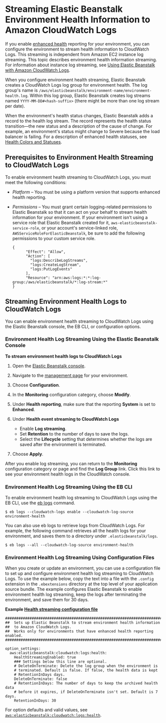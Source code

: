 # Streaming Elastic Beanstalk Environment Health Information to Amazon CloudWatch Logs<a name="AWSHowTo.cloudwatchlogs.envhealth"></a>

If you enable [enhanced health](health-enhanced.md) reporting for your environment, you can configure the environment to stream health information to CloudWatch Logs\. This streaming is independent from Amazon EC2 instance log streaming\. This topic describes environment health information streaming\. For information about instance log streaming, see [Using Elastic Beanstalk with Amazon CloudWatch Logs](AWSHowTo.cloudwatchlogs.md)\.

When you configure environment health streaming, Elastic Beanstalk creates a CloudWatch Logs log group for environment health\. The log group's name is `/aws/elasticbeanstalk/environment-name/environment-health.log`\. Within this log group, Elastic Beanstalk creates log streams named `YYYY-MM-DD#<hash-suffix>` \(there might be more than one log stream per date\)\.

When the environment's health status changes, Elastic Beanstalk adds a record to the health log stream\. The record represents the health status transition—the new status and a description of the cause of change\. For example, an environment's status might change to Severe because the load balancer is failing\. For a description of enhanced health statuses, see [Health Colors and Statuses](health-enhanced-status.md)\.

## Prerequisites to Environment Health Streaming to CloudWatch Logs<a name="AWSHowTo.cloudwatchlogs.envhealth.prereqs"></a>

To enable environment health streaming to CloudWatch Logs, you must meet the following conditions:
+ *Platform* – You must be using a platform version that supports enhanced health reporting\.
+ *Permissions* – You must grant certain logging\-related permissions to Elastic Beanstalk so that it can act on your behalf to stream health information for your environment\. If your environment isn't using a service role that Elastic Beanstalk created for it, `aws-elasticbeanstalk-service-role`, or your account's service\-linked role, `AWSServiceRoleForElasticBeanstalk`, be sure to add the following permissions to your custom service role\.

  ```
  {
        "Effect": "Allow",
        "Action": [
          "logs:DescribeLogStreams",
          "logs:CreateLogStream",
          "logs:PutLogEvents"
        ],
        "Resource": "arn:aws:logs:*:*:log-group:/aws/elasticbeanstalk/*:log-stream:*"
  }
  ```

## Streaming Environment Health Logs to CloudWatch Logs<a name="AWSHowTo.cloudwatchlogs.envhealth.streaming"></a>

You can enable environment health streaming to CloudWatch Logs using the Elastic Beanstalk console, the EB CLI, or configuration options\.

### Environment Health Log Streaming Using the Elastic Beanstalk Console<a name="AWSHowTo.cloudwatchlogs.envhealth.streaming.console"></a>

**To stream environment health logs to CloudWatch Logs**

1. Open the [Elastic Beanstalk console](https://console.aws.amazon.com/elasticbeanstalk)\.

1. Navigate to the [management page](environments-console.md) for your environment\.

1. Choose **Configuration**\.

1. In the **Monitoring** configuration category, choose **Modify**\.

1. Under **Health reporting**, make sure that the reporting **System** is set to **Enhanced**\.

1. Under **Health event streaming to CloudWatch Logs**
   + Enable **Log streaming**\.
   + Set **Retention** to the number of days to save the logs\.
   + Select the **Lifecycle** setting that determines whether the logs are saved after the environment is terminated\.

1. Choose **Apply**\.

After you enable log streaming, you can return to the **Monitoring** configuration category or page and find the **Log Group** link\. Click this link to see your environment health logs in the CloudWatch console\.

### Environment Health Log Streaming Using the EB CLI<a name="AWSHowTo.cloudwatchlogs.envhealth.streaming.ebcli"></a>

To enable environment health log streaming to CloudWatch Logs using the EB CLI, use the [eb logs](eb3-logs.md) command\.

```
$ eb logs --cloudwatch-logs enable --cloudwatch-log-source environment-health
```

You can also use eb logs to retrieve logs from CloudWatch Logs\. For example, the following command retrieves all the health logs for your environment, and saves them to a directory under `.elasticbeanstalk/logs`\.

```
$ eb logs --all --cloudwatch-log-source environment-health
```

### Environment Health Log Streaming Using Configuration Files<a name="AWSHowTo.cloudwatchlogs.envhealth.files"></a>

When you create or update an environment, you can use a configuration file to set up and configure environment health log streaming to CloudWatch Logs\. To use the example below, copy the text into a file with the `.config` extension in the `.ebextensions` directory at the top level of your application source bundle\. The example configures Elastic Beanstalk to enable environment health log streaming, keep the logs after terminating the environment, and save them for 30 days\.

**Example [Health streaming configuration file](samples/aws_eb_cloudwatchlogs-envhealth.zip)**  

```
############################################################################
##  Sets up Elastic Beanstalk to stream environment health information
##  to Amazon CloudWatch Logs.
##  Works only for environments that have enhanced health reporting enabled.
############################################################################

option_settings:
  aws:elasticbeanstalk:cloudwatch:logs:health:
    HealthStreamingEnabled: true
    ### Settings below this line are optional.
    # DeleteOnTerminate: Delete the log group when the environment is
    # terminated. Default is false. If false, the health data is kept
    # RetentionInDays days.
    DeleteOnTerminate: false
    # RetentionInDays: The number of days to keep the archived health data
    # before it expires, if DeleteOnTerminate isn't set. Default is 7 days.
    RetentionInDays: 30
```

For option defaults and valid values, see [`aws:elasticbeanstalk:cloudwatch:logs:health`](command-options-general.md#command-options-general-cloudwatchlogs-health)\.